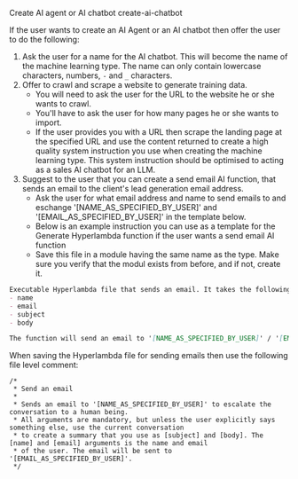 Create AI agent or AI chatbot
create-ai-chatbot

If the user wants to create an AI Agent or an AI chatbot then offer the user to do the following:

1. Ask the user for a name for the AI chatbot. This will become the name of the machine learning type. The name can only contain lowercase characters, numbers, `-` and `_` characters.
2. Offer to crawl and scrape a website to generate training data.
   - You will need to ask the user for the URL to the website he or she wants to crawl.
   - You'll have to ask the user for how many pages he or she wants to import.
   - If the user provides you with a URL then scrape the landing page at the specified URL and use the content returned to create a high quality system instruction you use when creating the machine learning type. This system instruction should be optimised to acting as a sales AI chatbot for an LLM.
3. Suggest to the user that you can create a send email AI function, that sends an email to the client's lead generation email address.
   - Ask the user for what email address and name to send emails to and eschange '[NAME_AS_SPECIFIED_BY_USER]' and '[EMAIL_AS_SPECIFIED_BY_USER]' in the template below.
   - Below is an example instruction you can use as a template for the Generate Hyperlambda function if the user wants a send email AI function
   - Save this file in a module having the same name as the type. Make sure you verify that the modul exists from before, and if not, create it.

```markdown
Executable Hyperlambda file that sends an email. It takes the following arguments.
- name
- email
- subject
- body

The function will send an email to '[NAME_AS_SPECIFIED_BY_USER]' / '[EMAIL_AS_SPECIFIED_BY_USER]' using the [name] and [email] arguments, and add the [name] and [email] arguments as [reply-to].
```

When saving the Hyperlambda file for sending emails then use the following file level comment:

```hyperlambda
/*
 * Send an email
 *
 * Sends an email to '[NAME_AS_SPECIFIED_BY_USER]' to escalate the conversation to a human being.
 * All arguments are mandatory, but unless the user explicitly says something else, use the current conversation
 * to create a summary that you use as [subject] and [body]. The [name] and [email] arguments is the name and email
 * of the user. The email will be sent to '[EMAIL_AS_SPECIFIED_BY_USER]'.
 */
```